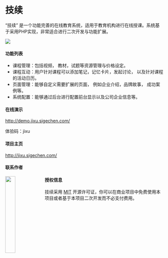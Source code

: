 # 技续

“技续” 是一个功能完善的在线教育系统，适用于教育机构进行在线授课。系统基于采用PHP实现，非常适合进行二次开发与功能扩展。

![](https://assets.sigechen.com/screenshot-index.png)



#### 功能列表

- 课程管理：包括视频， 教材，试题等资源管理与价格设定。
- 课程互动：用户针对课程可以添加笔记，记忆卡片，发起讨论， 以及针对课程的活动日历。
- 页面管理：能够自定义需要扩展的页面， 例如企业介绍，品牌故事， 成功案例等。
- 系统配置：能够通过后台进行配置前台显示以及公司企业信息等。



#### 在线演示

http://demo.jixu.sigechen.com/

体验码：jixu



#### 项目主页

http://jixu.sigechen.com/



#### 联系作者

<img src="https://assets.sigechen.com/author-wechat.jpg" style="width:25%;float:left;" />



#### 授权信息

技续采用 [MIT](http://www.opensource.org/licenses/mit-license.php) 开源许可证，你可以在商业项目中免费使用本项目或者基于本项目二次开发而不必支付费用。